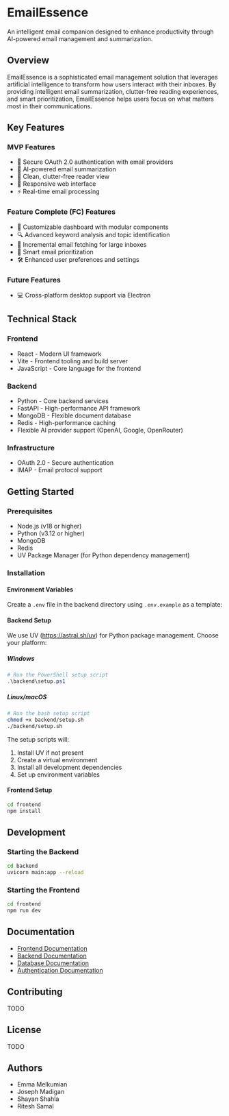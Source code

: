 # EmailEssence

An intelligent email companion designed to enhance productivity through AI-powered email management and summarization.

## Overview

EmailEssence is a sophisticated email management solution that leverages artificial intelligence to transform how users interact with their inboxes. By providing intelligent email summarization, clutter-free reading experiences, and smart prioritization, EmailEssence helps users focus on what matters most in their communications.

## Key Features

### MVP Features
- 🔐 Secure OAuth 2.0 authentication with email providers
- 🤖 AI-powered email summarization
- 📧 Clean, clutter-free reader view
- 📱 Responsive web interface
- ⚡ Real-time email processing

### Feature Complete (FC) Features
- 🎨 Customizable dashboard with modular components
- 🔍 Advanced keyword analysis and topic identification
- 🔄 Incremental email fetching for large inboxes
- 🎯 Smart email prioritization
- 🛠️ Enhanced user preferences and settings

### Future Features
- 💻 Cross-platform desktop support via Electron

## Technical Stack

### Frontend
- React - Modern UI framework
- Vite - Frontend tooling and build server
- JavaScript - Core language for the frontend

### Backend
- Python - Core backend services
- FastAPI - High-performance API framework
- MongoDB - Flexible document database
- Redis - High-performance caching
- Flexible AI provider support (OpenAI, Google, OpenRouter)

### Infrastructure
- OAuth 2.0 - Secure authentication
- IMAP - Email protocol support

## Getting Started

### Prerequisites
- Node.js (v18 or higher)
- Python (v3.12 or higher)
- MongoDB
- Redis
- UV Package Manager (for Python dependency management)

### Installation

#### Environment Variables
Create a `.env` file in the backend directory using `.env.example` as a template:

#### Backend Setup
We use UV (https://astral.sh/uv) for Python package management. Choose your platform:

##### Windows
```powershell
# Run the PowerShell setup script
.\backend\setup.ps1
```

##### Linux/macOS
```bash
# Run the bash setup script
chmod +x backend/setup.sh
./backend/setup.sh
```

The setup scripts will:
1. Install UV if not present
2. Create a virtual environment
3. Install all development dependencies
4. Set up environment variables

#### Frontend Setup
```bash
cd frontend
npm install
```

## Development

### Starting the Backend
```bash
cd backend
uvicorn main:app --reload
```

### Starting the Frontend
```bash
cd frontend
npm run dev
```

## Documentation

- [Frontend Documentation](https://react.dev/reference/rules)
- [Backend Documentation](https://fastapi.tiangolo.com/)
- [Database Documentation](https://www.mongodb.com/docs/)
- [Authentication Documentation](https://oauth.net/2/)

## Contributing

TODO

## License

TODO

## Authors

- Emma Melkumian
- Joseph Madigan
- Shayan Shahla
- Ritesh Samal
